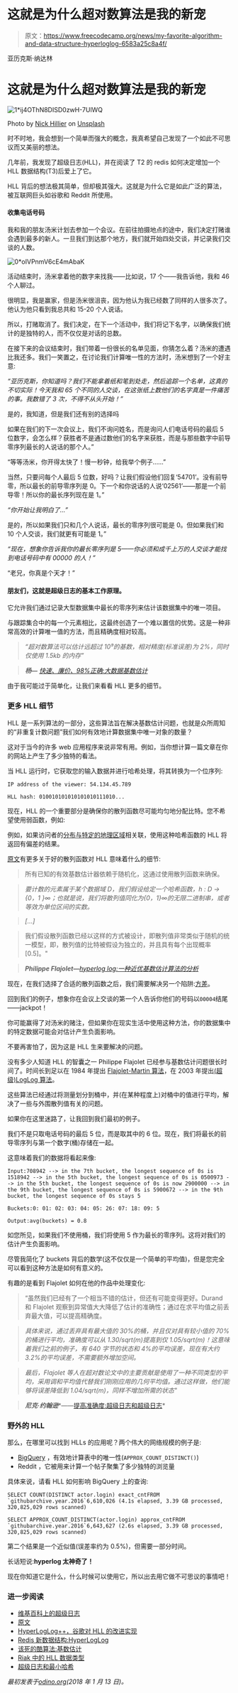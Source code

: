 # 这就是为什么超对数算法是我的新宠

> 原文：<https://www.freecodecamp.org/news/my-favorite-algorithm-and-data-structure-hyperloglog-6583a25c8a4f/>

亚历克斯·纳达林

# 这就是为什么超对数算法是我的新宠

![1*ij4OThN8DISD0zwH-7UlWQ](img/7c4ba1a3996792885ce21a154dd38d8a.png)

Photo by [Nick Hillier](https://unsplash.com/photos/yD5rv8_WzxA?utm_source=unsplash&utm_medium=referral&utm_content=creditCopyText) on [Unsplash](https://unsplash.com/search/photos/data?utm_source=unsplash&utm_medium=referral&utm_content=creditCopyText)

时不时地，我会想到一个简单而强大的概念，我真希望自己发现了一个如此不可思议而又美丽的想法。

几年前，我发现了超级日志(HLL)，并在阅读了 T2 的 redis 如何决定增加一个 HLL 数据结构(T3)后爱上了它。

HLL 背后的想法极其简单，但却极其强大。这就是为什么它是如此广泛的算法，被互联网巨头如谷歌和 Reddit 所使用。

#### 收集电话号码

我和我的朋友汤米计划去参加一个会议。在前往拍摄地点的途中，我们决定打赌谁会遇到最多的新人。一旦我们到达那个地方，我们就开始四处交谈，并记录我们交谈的人数。

![0*oIVPnmV6cE4mAbaK](img/29d8759fb369f7277d22fa99463db93d.png)

活动结束时，汤米拿着他的数字来找我——比如说，17 个——我告诉他，我和 46 个人聊过。

很明显，我是赢家，但是汤米很沮丧，因为他认为我已经数了同样的人很多次了。他认为他只看到我总共和 15-20 个人说话。

所以，打赌取消了。我们决定，在下一个活动中，我们将记下名字，以确保我们统计的是独特的人，而不仅仅是对话的总数。

在接下来的会议结束时，我们带着一份很长的名单见面，你猜怎么着？汤米的遭遇比我还多。我们一笑置之，在讨论我们计算唯一性的方法时，汤米想到了一个好主意:

*“亚历克斯，你知道吗？我们不能拿着纸和笔到处走，然后追踪一个名单，这真的不切实际！今天我和 65 个不同的人交谈，在这张纸上数他们的名字真是一件痛苦的事。我数错了 3 次，不得不从头开始！”*

是的，我知道，但是我们还有别的选择吗

如果在我们的下一次会议上，我们不询问姓名，而是询问人们电话号码的最后 5 位数字，会怎么样？获胜者不是通过数他们的名字来获胜，而是与那些数字中前导零序列最长的人说话的那个人。”

“等等汤米，你开得太快了！慢一秒钟，给我举个例子……”

当然，只要问每个人最后 5 位数，好吗？让我们假设他们回复‘54701’。没有前导零，所以最长的前导零序列是 0。下一个和你说话的人说‘02561’——那是一个前导零！所以你的最长序列现在是 1。”

*“你开始让我明白了…”*

是的，所以如果我们只和几个人说话，最长的零序列很可能是 0。但如果我们和 10 个人交谈，我们就更有可能是 1。”

*“现在，想象你告诉我你的最长零序列是 5——你必须和成千上万的人交谈才能找到电话号码中有 00000 的人！”*

“老兄，你真是个天才！”

#### 朋友们，这就是超级日志的基本工作原理。

它允许我们通过记录大型数据集中最长的零序列来估计该数据集中的唯一项目。

与跟踪集合中的每一个元素相比，这最终创造了一个难以置信的优势。这是一种非常高效的计算唯一值的方法，而且精确度相对较高。

> *“超对数算法可以估计远超过 10⁹的基数，相对精度(标准误差)为 2%，同时仅使用 1.5kb 的内存”*

> ***杨—*** *[快速、廉价、98%正确:大数据基数估计](http://druid.io/blog/2012/05/04/fast-cheap-and-98-right-cardinality-estimation-for-big-data.html)*

由于我可能过于简单化，让我们来看看 HLL 更多的细节。

### 更多 HLL 细节

HLL 是一系列算法的一部分，这些算法旨在解决基数估计问题，也就是众所周知的“非重复计数问题”我们如何有效地计算数据集中唯一对象的数量？

这对于当今的许多 web 应用程序来说非常有用。例如，当你想计算一篇文章在你的网站上产生了多少独特的看法。

当 HLL 运行时，它获取您的输入数据并进行哈希处理，将其转换为一个位序列:

```
IP address of the viewer: 54.134.45.789
```

```
HLL hash: 010010101010101010111010...
```

现在，HLL 的一个重要部分是确保你的散列函数尽可能均匀地分配比特。您不希望使用弱函数，例如:

例如，如果访问者的[分布与特定的地理区域](https://stackoverflow.com/a/277537/934439)相关联，使用这种哈希函数的 HLL 将返回有偏差的结果。

[原文](http://algo.inria.fr/flajolet/Publications/FlFuGaMe07.pdf)有更多关于好的散列函数对 HLL 意味着什么的细节:

> 所有已知的有效基数估计器依赖于随机化，这通过使用散列函数来确保。

> *要计数的元素属于某个数据域 D，我们假设给定一个哈希函数，h : D → {0，1 }∞；也就是说，我们将散列值同化为{0，1}∞的无限二进制串，或者等效为单位区间的实数。*

> *[…]*

> 我们假设散列函数已经以这样的方式被设计，即散列值非常类似于随机的统一模型，即，散列值的比特被假设为独立的，并且具有每个出现概率[0.5]。"

> ***Philippe Flajolet—****[hyperlog log:一种近优基数估计算法的分析](http://algo.inria.fr/flajolet/Publications/FlFuGaMe07.pdf)*

现在，在我们选择了合适的散列函数之后，我们需要解决另一个陷阱:[方差](https://en.wikipedia.org/wiki/Variance)。

回到我们的例子，想象你在会议上交谈的第一个人告诉你他们的号码以`00004`结尾——jackpot！

你可能赢得了对汤米的赌注，但如果你在现实生活中使用这种方法，你的数据集中的特定数据可能会对估计产生负面影响。

不要再害怕了，因为这是 HLL 生来要解决的问题。

没有多少人知道 HLL 的智囊之一 Philippe Flajolet 已经参与基数估计问题很长时间了。时间长到足以在 1984 年提出 [Flajolet-Martin 算法](https://en.wikipedia.org/wiki/Flajolet%E2%80%93Martin_algorithm#Improving_accuracy)，在 2003 年提出[(超级)LogLog 算法](http://algo.inria.fr/flajolet/Publications/DuFl03-LNCS.pdf)。

这些算法已经通过将测量划分到桶中，并(在某种程度上)对桶中的值进行平均，解决了一些与外围散列值有关的问题。

如果你在这里迷路了，让我回到我们最初的例子。

我们不是只取电话号码的最后 5 位，而是取其中的 6 位。现在，我们将最长的前导零序列与第一个数字(桶)存储在一起。

这意味着我们的数据将看起来像:

```
Input:708942 --> in the 7th bucket, the longest sequence of 0s is 1518942 --> in the 5th bucket, the longest sequence of 0s is 0500973 --> in the 5th bucket, the longest sequence of 0s is now 2900000 --> in the 9th bucket, the longest sequence of 0s is 5900672 --> in the 9th bucket, the longest sequence of 0s stays 5
```

```
Buckets:0: 01: 02: 03: 04: 05: 26: 07: 18: 09: 5
```

```
Output:avg(buckets) = 0.8
```

如您所见，如果我们不使用桶，我们将使用 5 作为最长的零序列。这将对我们的估计产生负面影响。

尽管我简化了 buckets 背后的数学(这不仅仅是一个简单的平均值)，但是您完全可以看到这种方法是如何有意义的。

有趣的是看到 Flajolet 如何在他的作品中处理变化:

> “虽然我们已经有了一个相当不错的估计，但还有可能变得更好。Durand 和 Flajolet 观察到异常值大大降低了估计的准确性；通过在求平均值之前丢弃最大值，可以提高精确度。

> *具体来说，通过丢弃具有最大值的 30%的桶，并且仅对具有较小值的 70%的桶进行平均，准确度可以从 1.30/sqrt(m)提高到仅 1.05/sqrt(m)！这意味着我们之前的例子，有 640 字节的状态和 4%的平均误差，现在有大约 3.2%的平均误差，不需要额外增加空间。*

> *最后，Flajolet 等人在超对数论文中的主要贡献是使用了一种不同类型的平均，采用调和平均值代替我们刚刚应用的几何平均值。通过这样做，他们能够将误差降低到 1.04/sqrt(m)，同样不增加所需的状态"*

> ***尼克·约翰逊****——[提高准确度:超级日志和超级日志](http://blog.notdot.net/2012/09/Dam-Cool-Algorithms-Cardinality-Estimation)*

### 野外的 HLL

那么，在哪里可以找到 HLLs 的应用呢？两个伟大的网络规模的例子是:

*   [BigQuery](https://cloud.google.com/blog/big-data/2017/07/counting-uniques-faster-in-bigquery-with-hyperloglog) ，有效地计算表中的唯一性(`APPROX_COUNT_DISTINCT()`)
*   Reddit ，它被用来计算一个帖子聚集了多少独特的浏览量

具体来说，请看 HLL 如何影响 BigQuery 上的查询:

```
SELECT COUNT(DISTINCT actor.login) exact_cntFROM `githubarchive.year.2016`6,610,026 (4.1s elapsed, 3.39 GB processed, 320,825,029 rows scanned)
```

```
SELECT APPROX_COUNT_DISTINCT(actor.login) approx_cntFROM `githubarchive.year.2016`6,643,627 (2.6s elapsed, 3.39 GB processed, 320,825,029 rows scanned)
```

第二个结果是一个近似值(误差率约为 0.5%)，但需要一部分时间。

长话短说:**hyperlog 太神奇了！**

现在你知道它是什么，什么时候可以使用它，所以出去用它做不可思议的事情吧！

### 进一步阅读

*   [维基百科上的超级日志](https://en.wikipedia.org/wiki/HyperLogLog)
*   [原文](http://algo.inria.fr/flajolet/Publications/FlFuGaMe07.pdf)
*   [HyperLogLog++，谷歌对 HLL 的改进实现](https://static.googleusercontent.com/media/research.google.com/en//pubs/archive/40671.pdf)
*   [Redis 新数据结构:HyperLogLog](http://antirez.com/news/75)
*   [该死的酷算法:基数估计](http://blog.notdot.net/2012/09/Dam-Cool-Algorithms-Cardinality-Estimation)
*   [Riak 中的 HLL 数据类型](https://github.com/basho/riak_kv/blob/develop/docs/hll/hll.pdf)
*   [超级日志和最小哈希](http://tech.adroll.com/blog/data/2013/07/10/hll-minhash.html)

*最初发表于[odino.org](http://odino.org/my-favorite-data-structure-hyperloglog/)(2018 年 1 月 13 日)。*
